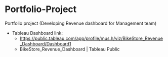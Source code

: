 # Portfolio-Project
Portfolio project (Developing Revenue dashboard for Management team)

- Tableau Dashboard link:
  - https://public.tableau.com/app/profile/mus.h/viz/BikeStore_Revenue_Dashboard/Dashboard1
   - BikeStore_Revenue_Dashboard | Tableau Public

